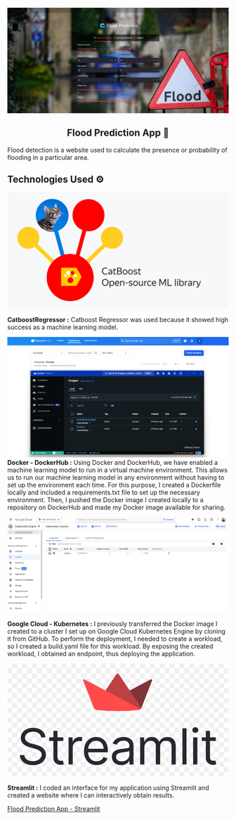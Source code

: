 ![image](https://github.com/emreyldzgl/Flood-Prediction-Docker-Kubernetes-Streamlit-APP/blob/main/data/image1.png) 

<h2 align="center"> <b> Flood Prediction App 🌊</b></h2>

<p> <a> Flood detection is a website used to calculate the presence or probability of flooding in a particular area. </a></p>


<h2> <b> Technologies Used ⚙️</b> </h2>

![image](https://github.com/emreyldzgl/Flood-Prediction-Docker-Kubernetes-Streamlit-APP/blob/main/data/orig.png)
<p> <a>  <b> CatboostRegressor :</b> Catboost Regressor was used because it showed high success as a machine learning model.</a></p>

![image](https://github.com/emreyldzgl/Flood-Prediction-Docker-Kubernetes-Streamlit-APP/blob/main/data/image2.png)
<a> <b> Docker - DockerHub :</b> Using Docker and DockerHub, we have enabled a machine learning model to run in a virtual machine environment. This allows us to run our machine learning model in any environment without having to set up the environment each time. For this purpose, I created a Dockerfile locally and included a requirements.txt file to set up the necessary environment. Then, I pushed the Docker image I created locally to a repository on DockerHub and made my Docker image available for sharing.</a>

![image](https://github.com/emreyldzgl/Flood-Prediction-Docker-Kubernetes-Streamlit-APP/blob/main/data/image3.png)
<p><a> <b> Google Cloud - Kubernetes :</b> I previously transferred the Docker image I created to a cluster I set up on Google Cloud Kubernetes Engine by cloning it from GitHub. To perform the deployment, I needed to create a workload, so I created a build.yaml file for this workload. By exposing the created workload, I obtained an endpoint, thus deploying the application.</a>

![image](https://github.com/emreyldzgl/Flood-Prediction-Docker-Kubernetes-Streamlit-APP/blob/main/data/streamlit.png)
<p> <a>  <b> Streamlit :</b> I coded an interface for my application using Streamlit and created a website where I can interactively obtain results.</a></p>

[Flood Prediction App - Streamlit](http://34.122.26.94/)
